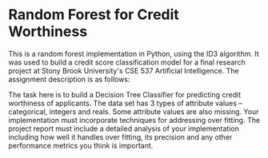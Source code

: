 # Random Forest for Credit Worthiness
This is a random forest implementation in Python, using the ID3 algorithm. It was used to build a credit score classification model for a final research project at Stony Brook University's CSE 537 Artificial Intelligence. The assignment description is as follows:

The task here is to build a Decision Tree Classifier for predicting credit worthiness of
applicants. The data set has 3 types of attribute values – categorical, integers and reals.
Some attribute values are also missing. Your implementation must incorporate techniques
for addressing over fitting. The project report must include a detailed analysis of your
implementation including how well it handles over fitting, its precision and any other
performance metrics you think is important.


